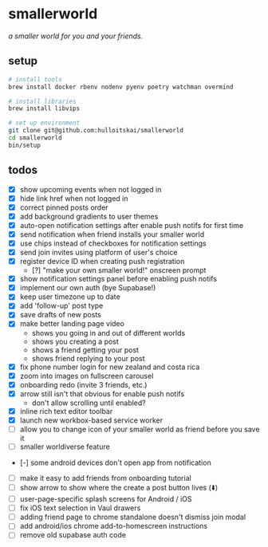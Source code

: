# smallerworld

_a smaller world for you and your friends._

## setup

```bash
# install tools
brew install docker rbenv nodenv pyenv poetry watchman overmind

# install libraries
brew install libvips

# set up environment
git clone git@github.com:hulloitskai/smallerworld
cd smallerworld
bin/setup
```

## todos

- [x] show upcoming events when not logged in
- [x] hide link href when not logged in
- [x] correct pinned posts order
- [x] add background gradients to user themes
- [x] auto-open notification settings after enable push notifs for first time
- [x] send notification when friend installs your smaller world
- [x] use chips instead of checkboxes for notification settings
- [x] send join invites using platform of user's choice
- [x] register device ID when creating push registration
  - [?] "make your own smaller world!" onscreen prompt
- [x] show notification settings panel before enabling push notifs
- [x] implement our own auth (bye Supabase!)
- [x] keep user timezone up to date
- [x] add 'follow-up' post type
- [x] save drafts of new posts
- [x] make better landing page video
  - shows you going in and out of different worlds
  - shows you creating a post
  - shows a friend getting your post
  - shows friend replying to your post
- [x] fix phone number login for new zealand and costa rica
- [x] zoom into images on fullscreen carousel
- [x] onboarding redo (invite 3 friends, etc.)
- [x] arrow still isn't that obvious for enable push notifs
  - don't allow scrolling until enabled?
- [x] inline rich text editor toolbar
- [x] launch new workbox-based service worker
- [ ] allow you to change icon of your smaller world as friend before you save
      it
- [ ] smaller worldiverse feature
- [-] some android devices don't open app from notification
- [ ] make it easy to add friends from onboarding tutorial
- [ ] show arrow to show where the create a post button lives (⬇️)
- [ ] user-page-specific splash screens for Android / iOS
- [ ] fix iOS text selection in Vaul drawers
- [ ] adding friend page to chrome standalone doesn't dismiss join modal
- [ ] add android/ios chrome add-to-homescreen instructions
- [ ] remove old supabase auth code
